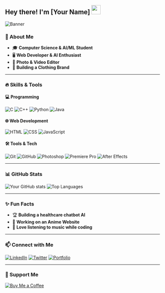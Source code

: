 ## Hey there! I'm [Your Name] <img src="https://media.giphy.com/media/hvRJCLFzcasrR4ia7z/giphy.gif" width="30px">

![Banner](https://your-banner-url.com/banner.png)

### 🚀 About Me
- 🎓 **Computer Science & AI/ML Student**
- 🖥️ **Web Developer & AI Enthusiast**
- 🎨 **Photo & Video Editor**
- 👕 **Building a Clothing Brand**

---

### 🔥 Skills & Tools

#### 💻 Programming
![C](https://img.shields.io/badge/C-00599C?style=for-the-badge&logo=c&logoColor=white)
![C++](https://img.shields.io/badge/C%2B%2B-00599C?style=for-the-badge&logo=c%2B%2B&logoColor=white)
![Python](https://img.shields.io/badge/Python-3776AB?style=for-the-badge&logo=python&logoColor=white)
![Java](https://img.shields.io/badge/Java-007396?style=for-the-badge&logo=java&logoColor=white)

#### 🌐 Web Development
![HTML](https://img.shields.io/badge/HTML5-E34F26?style=for-the-badge&logo=html5&logoColor=white)
![CSS](https://img.shields.io/badge/CSS3-1572B6?style=for-the-badge&logo=css3&logoColor=white)
![JavaScript](https://img.shields.io/badge/JavaScript-F7DF1E?style=for-the-badge&logo=javascript&logoColor=black)

#### 🛠️ Tools & Tech
![Git](https://img.shields.io/badge/Git-F05032?style=for-the-badge&logo=git&logoColor=white)
![GitHub](https://img.shields.io/badge/GitHub-181717?style=for-the-badge&logo=github&logoColor=white)
![Photoshop](https://img.shields.io/badge/Photoshop-31A8FF?style=for-the-badge&logo=adobephotoshop&logoColor=white)
![Premiere Pro](https://img.shields.io/badge/Premiere_Pro-9999FF?style=for-the-badge&logo=adobepremierepro&logoColor=white)
![After Effects](https://img.shields.io/badge/After_Effects-9999FF?style=for-the-badge&logo=adobeaftereffects&logoColor=white)

---

### 📊 GitHub Stats
![Your GitHub stats](https://github-readme-stats.vercel.app/api?username=your-github-username&show_icons=true&theme=radical)
![Top Languages](https://github-readme-stats.vercel.app/api/top-langs/?username=your-github-username&layout=compact&theme=radical)

---

### ✨ Fun Facts
- 🏆 **Building a healthcare chatbot AI**
- 🌟 **Working on an Anime Website**
- 🎵 **Love listening to music while coding**

---

### 📫 Connect with Me
[![LinkedIn](https://img.shields.io/badge/LinkedIn-0A66C2?style=for-the-badge&logo=linkedin&logoColor=white)](https://linkedin.com/in/your-profile)
[![Twitter](https://img.shields.io/badge/Twitter-1DA1F2?style=for-the-badge&logo=twitter&logoColor=white)](https://twitter.com/your-profile)
[![Portfolio](https://img.shields.io/badge/Portfolio-FF5722?style=for-the-badge&logo=google-chrome&logoColor=white)](https://your-portfolio.com)

---

### 💖 Support Me
[![Buy Me a Coffee](https://img.shields.io/badge/Buy_Me_A_Coffee-F79E1B?style=for-the-badge&logo=buymeacoffee&logoColor=white)](https://www.buymeacoffee.com/yourprofile)
